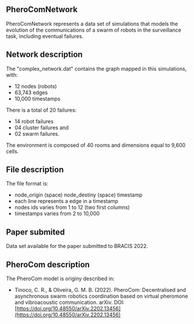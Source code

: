 ## PheroComNetwork

PheroComNetwork represents a data set of simulations that models the evolution of the communications of a swarm of robots in the surveillance task, including eventual failures.

## Network description

The "complex_network.dat" contains the graph mapped in this simulations, with:

* 12 nodes (robots)
* 63,743 edges
* 10,000 timestamps

There is a total of 20 failures: 

* 14 robot failures 
* 04 cluster failures and 
* 02 swarm failures. 
 
The environment is composed of 40 rooms and dimensions equal to 9,600 cells.

## File description

The file format is: 

* node_origin (space) node_destiny (space) timestamp
* each line represents a edge in a timestamp
* nodes ids varies from 1 to 12 (two first columns)
* timestamps varies from 2 to 10,000

## Paper submited

Data set available for the paper submitted to BRACIS 2022.

## PheroCom description

The PheroCom model is originy described in: 

* Tinoco, C. R., & Oliveira, G. M. B. (2022). PheroCom: Decentralised and asynchronous swarm robotics coordination based on virtual pheromone and vibroacoustic communication. arXiv. DOI: [https://doi.org/10.48550/arXiv.2202.13456](https://doi.org/10.48550/arXiv.2202.13456)
